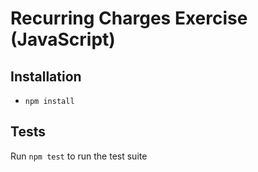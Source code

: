 # Recurring Charges Exercise (JavaScript)

## Installation

* `npm install`

## Tests
Run `npm test` to run the test suite
